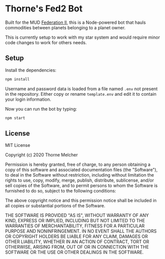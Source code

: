# Thorne's Fed2 Bot

Built for the MUD [Federation II](https://federation2.com), this is a Node-powered bot that hauls commodities between planets belonging to a planet owner.

This is currently setup to work with my star system and would require minor code changes to work for others needs.

## Setup

Install the dependencies:

```bash
npm install
```

Username and password data is loaded from a file named ```.env``` not present in the repository. Either copy or rename ```template.env``` and edit it to contain your login information.

Now you can run the bot by typing:

```bash
npm start
```

## License

MIT License

Copyright (c) 2020 Thorne Melcher

Permission is hereby granted, free of charge, to any person obtaining a copy
of this software and associated documentation files (the "Software"), to deal
in the Software without restriction, including without limitation the rights
to use, copy, modify, merge, publish, distribute, sublicense, and/or sell
copies of the Software, and to permit persons to whom the Software is
furnished to do so, subject to the following conditions:

The above copyright notice and this permission notice shall be included in all
copies or substantial portions of the Software.

THE SOFTWARE IS PROVIDED "AS IS", WITHOUT WARRANTY OF ANY KIND, EXPRESS OR
IMPLIED, INCLUDING BUT NOT LIMITED TO THE WARRANTIES OF MERCHANTABILITY,
FITNESS FOR A PARTICULAR PURPOSE AND NONINFRINGEMENT. IN NO EVENT SHALL THE
AUTHORS OR COPYRIGHT HOLDERS BE LIABLE FOR ANY CLAIM, DAMAGES OR OTHER
LIABILITY, WHETHER IN AN ACTION OF CONTRACT, TORT OR OTHERWISE, ARISING FROM,
OUT OF OR IN CONNECTION WITH THE SOFTWARE OR THE USE OR OTHER DEALINGS IN THE
SOFTWARE.